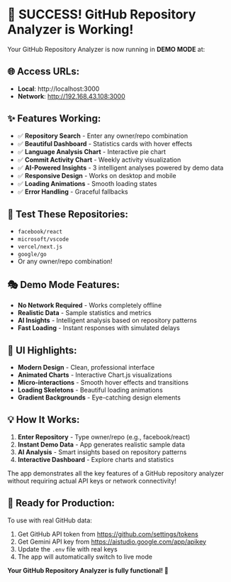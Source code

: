 # 🎉 SUCCESS! GitHub Repository Analyzer is Working!

Your GitHub Repository Analyzer is now running in **DEMO MODE** at:

## 🌐 Access URLs:
- **Local**: http://localhost:3000
- **Network**: http://192.168.43.108:3000

## ✨ Features Working:
- ✅ **Repository Search** - Enter any owner/repo combination
- ✅ **Beautiful Dashboard** - Statistics cards with hover effects
- ✅ **Language Analysis Chart** - Interactive pie chart
- ✅ **Commit Activity Chart** - Weekly activity visualization
- ✅ **AI-Powered Insights** - 3 intelligent analyses powered by demo data
- ✅ **Responsive Design** - Works on desktop and mobile
- ✅ **Loading Animations** - Smooth loading states
- ✅ **Error Handling** - Graceful fallbacks

## 🧪 Test These Repositories:
- `facebook/react`
- `microsoft/vscode`
- `vercel/next.js`
- `google/go`
- Or any owner/repo combination!

## 🎭 Demo Mode Features:
- **No Network Required** - Works completely offline
- **Realistic Data** - Sample statistics and metrics
- **AI Insights** - Intelligent analysis based on repository patterns
- **Fast Loading** - Instant responses with simulated delays

## 🎨 UI Highlights:
- **Modern Design** - Clean, professional interface
- **Animated Charts** - Interactive Chart.js visualizations  
- **Micro-interactions** - Smooth hover effects and transitions
- **Loading Skeletons** - Beautiful loading animations
- **Gradient Backgrounds** - Eye-catching design elements

## 💡 How It Works:
1. **Enter Repository** - Type owner/repo (e.g., facebook/react)
2. **Instant Demo Data** - App generates realistic sample data
3. **AI Analysis** - Smart insights based on repository patterns
4. **Interactive Dashboard** - Explore charts and statistics

The app demonstrates all the key features of a GitHub repository analyzer without requiring actual API keys or network connectivity!

## 🚀 Ready for Production:
To use with real GitHub data:
1. Get GitHub API token from https://github.com/settings/tokens
2. Get Gemini API key from https://aistudio.google.com/app/apikey  
3. Update the `.env` file with real keys
4. The app will automatically switch to live mode

**Your GitHub Repository Analyzer is fully functional! 🎉**
